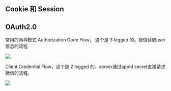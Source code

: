 ## Cookie 和 Session


## OAuth2.0 

常用的两种模式
Authorization Code Flow， 这个是 3 legged 的。微信获取user信息的流程

![](https://user-gold-cdn.xitu.io/2019/5/12/16aacb4b6db439a2?w=740&h=699&f=png&s=96817)

Client Credential Flow，这个是 2 legged 的。server通过appid secret直接请求微信的流程。

![](https://user-gold-cdn.xitu.io/2019/5/12/16aacb51a1d22b27?w=761&h=585&f=p)

